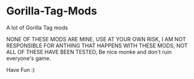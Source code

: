 # Gorilla-Tag-Mods
A lot of Gorilla Tag mods

NONE OF THESE MODS ARE MINE,
USE AT YOUR OWN RISK,
I AM NOT RESPONSIBLE FOR ANTHING THAT HAPPENS WITH THESE MODS,
NOT ALL OF THESE HAVE BEEN TESTED,
Be nice monke and don't ruin everyone's game.

Have Fun :)
